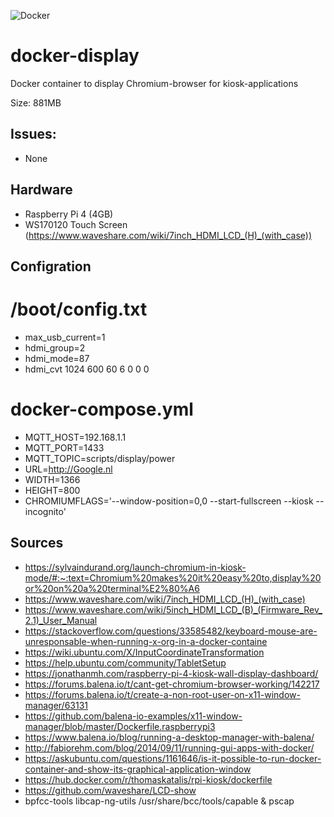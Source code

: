 ![Docker](https://github.com/Kipjr/docker-display/workflows/Docker/badge.svg)
# docker-display
Docker container to display Chromium-browser for kiosk-applications

Size:  881MB

## Issues:

- None

## Hardware
- Raspberry Pi 4 (4GB)
- WS170120 Touch Screen (https://www.waveshare.com/wiki/7inch_HDMI_LCD_(H)_(with_case))

## Configration

# /boot/config.txt

- max_usb_current=1
- hdmi_group=2
- hdmi_mode=87
- hdmi_cvt 1024 600 60 6 0 0 0

# docker-compose.yml

- MQTT_HOST=192.168.1.1
- MQTT_PORT=1433
- MQTT_TOPIC=scripts/display/power
- URL=http://Google.nl
- WIDTH=1366
- HEIGHT=800
- CHROMIUMFLAGS='--window-position=0,0 --start-fullscreen --kiosk --incognito'

## Sources


- https://sylvaindurand.org/launch-chromium-in-kiosk-mode/#:~:text=Chromium%20makes%20it%20easy%20to,display%20or%20on%20a%20terminal%E2%80%A6
- https://www.waveshare.com/wiki/7inch_HDMI_LCD_(H)_(with_case)
- https://www.waveshare.com/wiki/5inch_HDMI_LCD_(B)_(Firmware_Rev_2.1)_User_Manual
- https://stackoverflow.com/questions/33585482/keyboard-mouse-are-unresponsable-when-running-x-org-in-a-docker-containe
- https://wiki.ubuntu.com/X/InputCoordinateTransformation
- https://help.ubuntu.com/community/TabletSetup
- https://jonathanmh.com/raspberry-pi-4-kiosk-wall-display-dashboard/
- https://forums.balena.io/t/cant-get-chromium-browser-working/142217
- https://forums.balena.io/t/create-a-non-root-user-on-x11-window-manager/63131 
- https://github.com/balena-io-examples/x11-window-manager/blob/master/Dockerfile.raspberrypi3
- https://www.balena.io/blog/running-a-desktop-manager-with-balena/
- http://fabiorehm.com/blog/2014/09/11/running-gui-apps-with-docker/
- https://askubuntu.com/questions/1161646/is-it-possible-to-run-docker-container-and-show-its-graphical-application-window
- https://hub.docker.com/r/thomaskatalis/rpi-kiosk/dockerfile
- https://github.com/waveshare/LCD-show
- bpfcc-tools libcap-ng-utils  /usr/share/bcc/tools/capable & pscap
  
